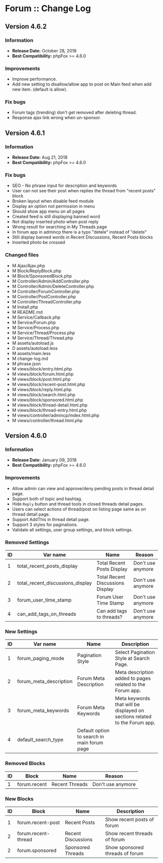 # Forum :: Change Log

## Version 4.6.2

### Information

- **Release Date:** October 28, 2018
- **Best Compatibility:** phpFox >= 4.6.0

### Improvements

- Improve performance.
- Add new setting to disallow/allow app to post on Main feed when add new item. (default is allow).

### Fix bugs

- Forum tags (trending) don't get removed after deleting thread.
- Response ajax link wrong when un-sponsor.

## Version 4.6.1

### Information

- **Release Date:** Aug 21, 2018
- **Best Compatibility:** phpFox >= 4.6.0

### Fix bugs

- SEO - No phrase input for description and keywords
- User can not see their post when replies the thread from "recent posts" block
- Broken layout when disable feed module
- Display an option not permission in menu
- Should show app menu on all pages
- Created feed is still displaying banned word
- Not display inserted photo when post reply
- Wrong result for searching in My Threads page
- In forum app in admincp there is a typo "detele" instead of "delete"
- Still display banned words in Recent Discussions, Recent Posts blocks
- Inserted photo be crossed

### Changed files
- M Ajax/Ajax.php
- M Block/ReplyBlock.php
- M Block/SponsoredBlock.php
- M Controller/Admin/AddController.php
- M Controller/Admin/DeleteController.php
- M Controller/ForumController.php
- M Controller/PostController.php
- M Controller/ThreadController.php
- M Install.php
- M README.md
- M Service/Callback.php
- M Service/Forum.php
- M Service/Process.php
- M Service/Thread/Process.php
- M Service/Thread/Thread.php
- M assets/autoload.js
- D assets/autoload.less
- M assets/main.less
- M change-log.md
- M phrase.json
- M views/block/entry.html.php
- M views/block/forum.html.php
- M views/block/post.html.php
- M views/block/recent-post.html.php
- M views/block/reply.html.php
- M views/block/search.html.php
- M views/block/sponsored.html.php
- M views/block/thread-detail.html.php
- M views/block/thread-entry.html.php
- M views/controller/admincp/index.html.php
- M views/controller/thread.html.php

## Version 4.6.0

### Information

- **Release Date:** January 09, 2018
- **Best Compatibility:** phpFox >= 4.6.0

### Improvements

- Allow admin can view and approve/deny pending posts in thread detail page.
- Support both of topic and hashtag.
- Hide `Reply` button and thread tools in closed threads detail pages.
- Users can select actions of thread/post on listing page same as on thread detail page.
- Support AddThis in thread detail page.
- Support 3 styles for paginations.
- Validate all settings, user group settings, and block settings.

### Removed Settings

| ID | Var name | Name | Reason |
| --- | -------- | ---- | --- |
| 1 | total_recent_posts_display | Total Recent Posts Display | Don't use anymore |
| 2 | total_recent_discussions_display | Total Recent Discussions Display | Don't use anymore |
| 3 | forum_user_time_stamp | Forum User Time Stamp | Don't use anymore |
| 4 | can_add_tags_on_threads | Can add tags to threads? | Don't use anymore |

### New Settings

| ID | Var name | Name | Description |
| --- | -------- | ---- | ---- |
| 1 | forum_paging_mode | Pagination Style | Select Pagination Style at Search Page. |
| 2 | forum_meta_description | Forum Meta Description | Meta description added to pages related to the Forum app. |
| 3 | forum_meta_keywords | Forum Meta Keywords | Meta keywords that will be displayed on sections related to the Forum app. |
| 4 | default_search_type | Default option to search in main forum page | |

### Removed Blocks

| ID | Block | Name |  Reason |
| --- | -------- | ---- | ---- |
| 1 | forum.recent | Recent Threads | Don't use anymore |

### New Blocks

| ID | Block | Name | Description |
| --- | -------- | ---- | ------------ |
| 1 | forum.recent-post | Recent Posts | Show recent posts of forum |
| 2 | forum.recent-thread | Recent Discussions | Show recent threads of forum |
| 2 | forum.sponsored | Sponsored Threads | Show sponsored threads of forum |


